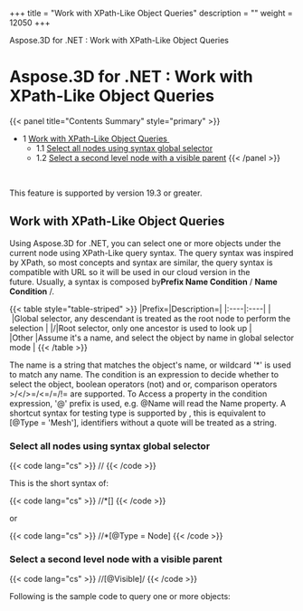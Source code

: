 +++
title = "Work with XPath-Like Object Queries" 
description = "" 
weight = 12050 
+++

Aspose.3D for .NET : Work with XPath-Like Object Queries  

# Aspose.3D for .NET : Work with XPath-Like Object Queries


{{< panel title="Contents Summary" style="primary" >}}
*   1 [Work with XPath-Like Object Queries ](#WorkwithXPath-LikeObjectQueries-WorkwithXPath-LikeObjectQueries)
    *   1.1 [Select all nodes using syntax global selector](#WorkwithXPath-LikeObjectQueries-Selectallnodesusingsyntaxglobalselector)
    *   1.2 [Select a second level node with a visible parent](#WorkwithXPath-LikeObjectQueries-Selectasecondlevelnodewithavisibleparent)
{{< /panel >}}
 

 

This feature is supported by version 19.3 or greater.

## Work with XPath-Like Object Queries 

Using Aspose.3D for .NET, you can select one or more objects under the current node using XPath-Like query syntax. The query syntax was inspired by XPath, so most concepts and syntax are similar, the query syntax is compatible with URL so it will be used in our cloud version in the future. Usually, a syntax is composed by**Prefix Name Condition** / **Name Condition** /.

{{< table style="table-striped" >}}
|Prefix=|Description=|
|:----|:----|
| |Global selector, any descendant is treated as the root node to perform the selection |
|/|Root selector, only one ancestor is used to look up |
|Other |Assume it's a name, and select the object by name in global selector mode |
{{< /table >}}

The name is a string that matches the object's name, or wildcard '\*' is used to match any name. The condition is an expression to decide whether to select the object, boolean operators (not) and or, comparison operators >/</>=/<=/=/!= are supported. To Access a property in the condition expression, '@' prefix is used, e.g. @Name will read the Name property. A shortcut syntax for testing type is supported by <Mesh>, this is equivalent to \[@Type = 'Mesh'\], identifiers without a quote will be treated as a string.

### Select all nodes using syntax global selector

{{< code lang="cs" >}}
//<Node>
{{< /code >}}

This is the short syntax of:

{{< code lang="cs" >}}
//\*\[<Node>\]
{{< /code >}}

or

{{< code lang="cs" >}}
//\*\[@Type = Node\]
{{< /code >}}

### Select a second level node with a visible parent

{{< code lang="cs" >}}
//<Node>\[@Visible\]/<Node>
{{< /code >}}

  

Following is the sample code to query one or more objects:


